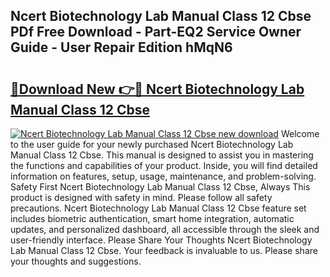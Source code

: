 ## Ncert Biotechnology Lab Manual Class 12 Cbse PDf Free Download - Part-EQ2 Service Owner Guide - User Repair Edition hMqN6

# <h2><a href="http://bc71780.oget.top/?id=Ncert+Biotechnology+Lab+Manual+Class+12+Cbse">🔗Download New 👉🔴 Ncert Biotechnology Lab Manual Class 12 Cbse</a></h2>

[![Ncert Biotechnology Lab Manual Class 12 Cbse new download](https://i.imgur.com/5g1atiW.png)](http://bc71780.oget.top/?id=Ncert+Biotechnology+Lab+Manual+Class+12+Cbse)
Welcome to the user guide for your newly purchased Ncert Biotechnology Lab Manual Class 12 Cbse. This manual is designed to assist you in mastering the functions and capabilities of your product. Inside, you will find detailed information on features, setup, usage, maintenance, and problem-solving. Safety First Ncert Biotechnology Lab Manual Class 12 Cbse, Always This product is designed with safety in mind. Please follow all safety precautions. Ncert Biotechnology Lab Manual Class 12 Cbse feature set includes biometric authentication, smart home integration, automatic updates, and personalized dashboard, all accessible through the sleek and user-friendly interface. Please Share Your Thoughts Ncert Biotechnology Lab Manual Class 12 Cbse. Your feedback is invaluable to us. Please share your thoughts and suggestions.
